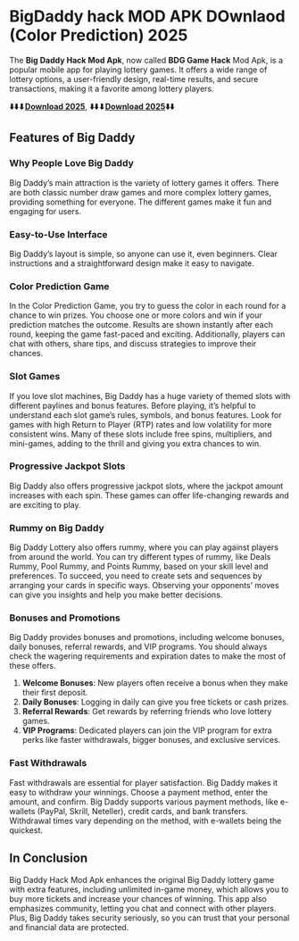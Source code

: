 # BigDaddy hack MOD APK DOwnlaod (Color Prediction) 2025
The **Big Daddy Hack Mod Apk**, now called **BDG Game Hack** Mod Apk, is a popular mobile app for playing lottery games. It offers a wide range of lottery options, a user-friendly design, real-time results, and secure transactions, making it a favorite among lottery players.

**⬇️⬇️⬇[Download 2025](https://rpy.club/lm/hCOhh42kqR)**, **⬇️⬇️⬇[Download 2025](https://rpy.club/lm/hCOhh42kqR)⬇️⬇️**

## Features of Big Daddy 

### Why People Love Big Daddy
Big Daddy’s main attraction is the variety of lottery games it offers. There are both classic number draw games and more complex lottery games, providing something for everyone. The different games make it fun and engaging for users.

### Easy-to-Use Interface
Big Daddy’s layout is simple, so anyone can use it, even beginners. Clear instructions and a straightforward design make it easy to navigate.

### Color Prediction Game
In the Color Prediction Game, you try to guess the color in each round for a chance to win prizes. You choose one or more colors and win if your prediction matches the outcome. Results are shown instantly after each round, keeping the game fast-paced and exciting. Additionally, players can chat with others, share tips, and discuss strategies to improve their chances.

### Slot Games
If you love slot machines, Big Daddy has a huge variety of themed slots with different paylines and bonus features. Before playing, it’s helpful to understand each slot game’s rules, symbols, and bonus features. Look for games with high Return to Player (RTP) rates and low volatility for more consistent wins. Many of these slots include free spins, multipliers, and mini-games, adding to the thrill and giving you extra chances to win.

### Progressive Jackpot Slots
Big Daddy also offers progressive jackpot slots, where the jackpot amount increases with each spin. These games can offer life-changing rewards and are exciting to play.

### Rummy on Big Daddy
Big Daddy Lottery also offers rummy, where you can play against players from around the world. You can try different types of rummy, like Deals Rummy, Pool Rummy, and Points Rummy, based on your skill level and preferences. To succeed, you need to create sets and sequences by arranging your cards in specific ways. Observing your opponents’ moves can give you insights and help you make better decisions.

### Bonuses and Promotions
Big Daddy provides bonuses and promotions, including welcome bonuses, daily bonuses, referral rewards, and VIP programs. You should always check the wagering requirements and expiration dates to make the most of these offers.

1) **Welcome Bonuses**: New players often receive a bonus when they make their first deposit.
2) **Daily Bonuses**: Logging in daily can give you free tickets or cash prizes.
3) **Referral Rewards**: Get rewards by referring friends who love lottery games.
4) **VIP Programs**: Dedicated players can join the VIP program for extra perks like faster withdrawals, bigger bonuses, and exclusive services.
### Fast Withdrawals
Fast withdrawals are essential for player satisfaction. Big Daddy makes it easy to withdraw your winnings. Choose a payment method, enter the amount, and confirm. Big Daddy supports various payment methods, like e-wallets (PayPal, Skrill, Neteller), credit cards, and bank transfers. Withdrawal times vary depending on the method, with e-wallets being the quickest.

## In Conclusion
Big Daddy Hack Mod Apk enhances the original Big Daddy lottery game with extra features, including unlimited in-game money, which allows you to buy more tickets and increase your chances of winning. This app also emphasizes community, letting you chat and connect with other players. Plus, Big Daddy takes security seriously, so you can trust that your personal and financial data are protected.






